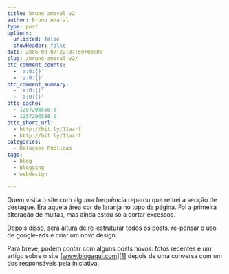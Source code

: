 ```yaml
---
title: bruno amaral v2
author: Bruno Amaral
type: post
options:
  unlisted: false
  showHeader: false
date: 2006-08-07T22:37:59+00:00
slug: /bruno-amaral-v2/
btc_comment_counts:
  - 'a:0:{}'
  - 'a:0:{}'
btc_comment_summary:
  - 'a:0:{}'
  - 'a:0:{}'
bttc_cache:
  - 1257206558:0
  - 1257206558:0
bttc_short_url:
  - http://bit.ly/11aarf
  - http://bit.ly/11aarf
categories:
  - Relações Públicas
tags:
  - blog
  - Blogging
  - webdesign

---
```

Quem visita o site com alguma frequência reparou que retirei a secção de destaque. Era aquela área cor de laranja no topo da página. Foi a primeira alteração de muitas, mas ainda estou só a cortar excessos.

Depois disso, será altura de re-estruturar todos os posts, re-pensar o uso de google-ads e criar um novo design.

Para breve, podem contar com alguns posts novos: fotos recentes e um artigo sobre o site [www.blogaqui.com][1] depois de uma conversa com um dos responsáveis pela iniciativa.

 [1]: http://www.blogaqui.com "directório de blogs nacional"